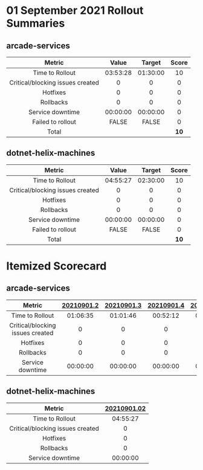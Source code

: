 # 01 September 2021 Rollout Summaries

## arcade-services

|              Metric              |   Value  |  Target  |   Score   |
|:--------------------------------:|:--------:|:--------:|:---------:|
| Time to Rollout                  | 03:53:28 | 01:30:00 |     10     |
| Critical/blocking issues created |     0    |    0     |     0     |
| Hotfixes                         |     0    |    0     |     0     |
| Rollbacks                        |     0    |    0     |     0     |
| Service downtime                 | 00:00:00 | 00:00:00 |     0     |
| Failed to rollout                |   FALSE  |   FALSE  |     0     |
| Total                            |          |          |   **10**   |


## dotnet-helix-machines

|              Metric              |   Value  |  Target  |   Score   |
|:--------------------------------:|:--------:|:--------:|:---------:|
| Time to Rollout                  | 04:55:27 | 02:30:00 |     10     |
| Critical/blocking issues created |     0    |    0     |     0     |
| Hotfixes                         |     0    |    0     |     0     |
| Rollbacks                        |     0    |    0     |     0     |
| Service downtime                 | 00:00:00 | 00:00:00 |     0     |
| Failed to rollout                |   FALSE  |   FALSE  |     0     |
| Total                            |          |          |   **10**   |


# Itemized Scorecard

## arcade-services

| Metric | [20210901.2](https://dev.azure.com/dnceng/7ea9116e-9fac-403d-b258-b31fcf1bb293/_build/results?buildId=1335034) | [20210901.3](https://dev.azure.com/dnceng/7ea9116e-9fac-403d-b258-b31fcf1bb293/_build/results?buildId=1335244) | [20210901.4](https://dev.azure.com/dnceng/7ea9116e-9fac-403d-b258-b31fcf1bb293/_build/results?buildId=1335467) | [20210901.5](https://dev.azure.com/dnceng/7ea9116e-9fac-403d-b258-b31fcf1bb293/_build/results?buildId=1335703) |
|:-----:|:-----:|:-----:|:-----:|:-----:|
| Time to Rollout | 01:06:35 | 01:01:46 | 00:52:12 | 00:52:55 |
| Critical/blocking issues created | 0 | 0 | 0 | 0 |
| Hotfixes | 0 | 0 | 0 | 0 |
| Rollbacks | 0 | 0 | 0 | 0 |
| Service downtime | 00:00:00 | 00:00:00 | 00:00:00 | 00:00:00 |


## dotnet-helix-machines

| Metric | [20210901.02](https://dev.azure.com/dnceng/7ea9116e-9fac-403d-b258-b31fcf1bb293/_build/results?buildId=1333772) |
|:-----:|:-----:|
| Time to Rollout | 04:55:27 |
| Critical/blocking issues created | 0 |
| Hotfixes | 0 |
| Rollbacks | 0 |
| Service downtime | 00:00:00 |

